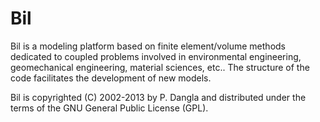 # Bil
Bil is a modeling platform based on finite element/volume methods dedicated to coupled problems involved in environmental engineering, geomechanical engineering, material sciences, etc.. The structure of the code facilitates the development of new models.

Bil is copyrighted (C) 2002-2013 by P. Dangla and distributed under the terms of the GNU General Public License (GPL). 
